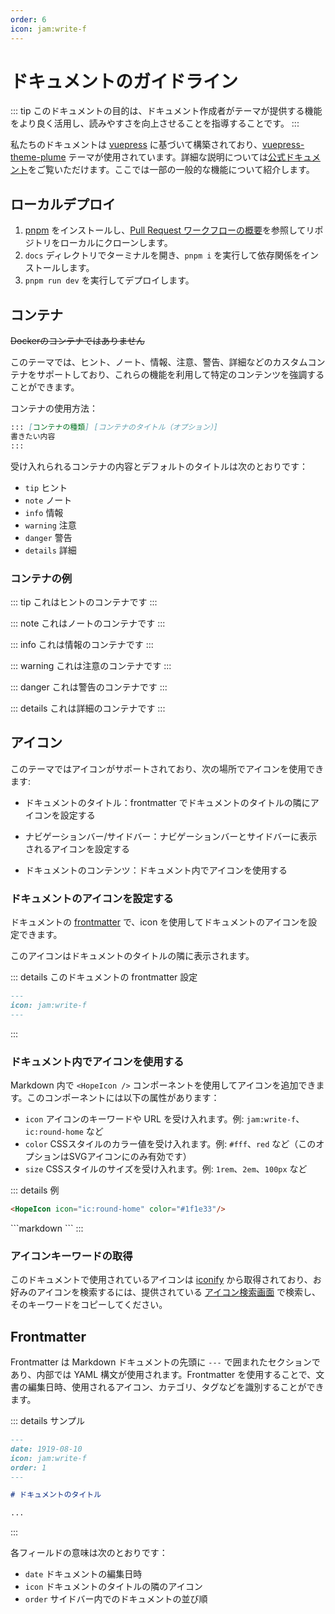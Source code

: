 ```yaml
---
order: 6
icon: jam:write-f
---
```


# ドキュメントのガイドライン

::: tip
このドキュメントの目的は、ドキュメント作成者がテーマが提供する機能をより良く活用し、読みやすさを向上させることを指導することです。
:::

私たちのドキュメントは [vuepress](https://github.com/vuejs/vuepress) に基づいて構築されており、[vuepress-theme-plume](https://github.com/pengzhanbo/vuepress-theme-plume) テーマが使用されています。詳細な説明については[公式ドキュメント](https://theme-plume.vuejs.press/)をご覧いただけます。ここでは一部の一般的な機能について紹介します。

## ローカルデプロイ

1. [pnpm](https://pnpm.io/installation) をインストールし、[Pull Request ワークフローの概要](./development.md#github-pull-request-プロセス概要)を参照してリポジトリをローカルにクローンします。
2. `docs` ディレクトリでターミナルを開き、`pnpm i` を実行して依存関係をインストールします。
3. `pnpm run dev` を実行してデプロイします。

## コンテナ

~~Dockerのコンテナではありません~~

このテーマでは、ヒント、ノート、情報、注意、警告、詳細などのカスタムコンテナをサポートしており、これらの機能を利用して特定のコンテンツを強調することができます。

コンテナの使用方法：

```markdown
::: [コンテナの種類] [コンテナのタイトル（オプション）]
書きたい内容
:::
```

受け入れられるコンテナの内容とデフォルトのタイトルは次のとおりです：

- `tip` ヒント
- `note` ノート
- `info` 情報
- `warning` 注意
- `danger` 警告
- `details` 詳細

### コンテナの例

::: tip
これはヒントのコンテナです
:::

::: note
これはノートのコンテナです
:::

::: info
これは情報のコンテナです
:::

::: warning
これは注意のコンテナです
:::

::: danger
これは警告のコンテナです
:::

::: details
これは詳細のコンテナです
:::

## アイコン

このテーマではアイコンがサポートされており、次の場所でアイコンを使用できます:

- ドキュメントのタイトル：frontmatter でドキュメントのタイトルの隣にアイコンを設定する

- ナビゲーションバー/サイドバー：ナビゲーションバーとサイドバーに表示されるアイコンを設定する

- ドキュメントのコンテンツ：ドキュメント内でアイコンを使用する

### ドキュメントのアイコンを設定する

ドキュメントの [frontmatter](#frontmatter) で、icon を使用してドキュメントのアイコンを設定できます。

このアイコンはドキュメントのタイトルの隣に表示されます。

::: details このドキュメントの frontmatter 設定

```markdown
---
icon: jam:write-f
---
```

:::

### ドキュメント内でアイコンを使用する

Markdown 内で `<HopeIcon />` コンポーネントを使用してアイコンを追加できます。このコンポーネントには以下の属性があります：

- `icon` アイコンのキーワードや URL を受け入れます。例: `jam:write-f`、`ic:round-home` など
- `color` CSSスタイルのカラー値を受け入れます。例: `#fff`、`red` など（このオプションはSVGアイコンにのみ有効です）
- `size` CSSスタイルのサイズを受け入れます。例: `1rem`、`2em`、`100px` など

::: details 例
<HopeIcon icon="ic:round-home" color="#1f1e33"/>

```markdown
<HopeIcon icon="ic:round-home" color="#1f1e33"/>
```

<HopeIcon icon="/images/maa-logo_512x512.png" size="4rem" />
```markdown
<HopeIcon icon="/images/maa-logo_512x512.png" size="4rem" />
```
:::

### アイコンキーワードの取得

このドキュメントで使用されているアイコンは [iconify](https://iconify.design/) から取得されており、お好みのアイコンを検索するには、提供されている [アイコン検索画面](https://icon-sets.iconify.design/) で検索し、そのキーワードをコピーしてください。

## Frontmatter

Frontmatter は Markdown ドキュメントの先頭に `---` で囲まれたセクションであり、内部では YAML 構文が使用されます。Frontmatter を使用することで、文書の編集日時、使用されるアイコン、カテゴリ、タグなどを識別することができます。

::: details サンプル

```markdown
---
date: 1919-08-10
icon: jam:write-f
order: 1
---

# ドキュメントのタイトル

...
```

:::

各フィールドの意味は次のとおりです：

- `date` ドキュメントの編集日時
- `icon` ドキュメントのタイトルの隣のアイコン
- `order` サイドバー内でのドキュメントの並び順
